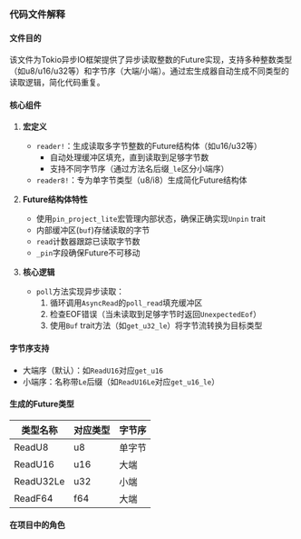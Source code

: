 ### 代码文件解释

#### 文件目的
该文件为Tokio异步IO框架提供了异步读取整数的Future实现，支持多种整数类型（如u8/u16/u32等）和字节序（大端/小端）。通过宏生成器自动生成不同类型的读取逻辑，简化代码重复。

#### 核心组件

1. **宏定义**
   - `reader!`：生成读取多字节整数的Future结构体（如u16/u32等）
     - 自动处理缓冲区填充，直到读取到足够字节数
     - 支持不同字节序（通过方法名后缀`_le`区分小端序）
   - `reader8!`：专为单字节类型（u8/i8）生成简化Future结构体

2. **Future结构体特性**
   - 使用`pin_project_lite`宏管理内部状态，确保正确实现`Unpin` trait
   - 内部缓冲区(`buf`)存储读取的字节
   - `read`计数器跟踪已读取字节数
   - `_pin`字段确保Future不可移动

3. **核心逻辑**
   - `poll`方法实现异步读取：
     1. 循环调用`AsyncRead`的`poll_read`填充缓冲区
     2. 检查EOF错误（当未读取到足够字节时返回`UnexpectedEof`）
     3. 使用`Buf` trait方法（如`get_u32_le`）将字节流转换为目标类型

#### 字节序支持
- 大端序（默认）：如`ReadU16`对应`get_u16`
- 小端序：名称带`Le`后缀（如`ReadU16Le`对应`get_u16_le`）

#### 生成的Future类型
| 类型名称       | 对应类型 | 字节序 |
|----------------|----------|--------|
| ReadU8         | u8       | 单字节 |
| ReadU16        | u16      | 大端   |
| ReadU32Le      | u32      | 小端   |
| ReadF64        | f64      | 大端   |

#### 在项目中的角色